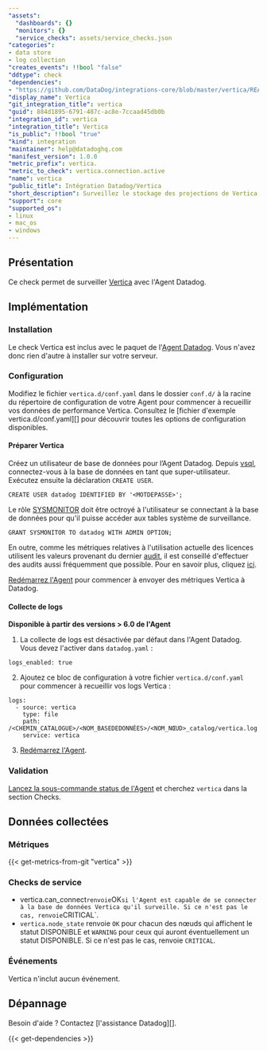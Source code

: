 ```yaml
---
"assets":
  "dashboards": {}
  "monitors": {}
  "service_checks": assets/service_checks.json
"categories":
- data store
- log collection
"creates_events": !!bool "false"
"ddtype": check
"dependencies":
- "https://github.com/DataDog/integrations-core/blob/master/vertica/README.md"
"display_name": Vertica
"git_integration_title": vertica
"guid": 884d1895-6791-487c-ac8e-7ccaad45db0b
"integration_id": vertica
"integration_title": Vertica
"is_public": !!bool "true"
"kind": integration
"maintainer": help@datadoghq.com
"manifest_version": 1.0.0
"metric_prefix": vertica.
"metric_to_check": vertica.connection.active
"name": vertica
"public_title": Intégration Datadog/Vertica
"short_description": Surveillez le stockage des projections de Vertica, l'utilisation de ses licences, et plus encore.
"support": core
"supported_os":
- linux
- mac_os
- windows
---
```




## Présentation

Ce check permet de surveiller [Vertica][] avec l'Agent Datadog.

## Implémentation

### Installation

Le check Vertica est inclus avec le paquet de l'[Agent Datadog][]. Vous n'avez donc rien d'autre à installer sur votre serveur.

### Configuration

Modifiez le fichier `vertica.d/conf.yaml` dans le dossier `conf.d/` à la racine du répertoire de configuration de votre Agent pour commencer à recueillir vos données de performance Vertica. Consultez le [fichier d'exemple vertica.d/conf.yaml][] pour découvrir toutes les options de configuration disponibles.

#### Préparer Vertica

Créez un utilisateur de base de données pour l’Agent Datadog. Depuis [vsql][vsql], connectez-vous à la base de données en tant que super-utilisateur. Exécutez ensuite la déclaration `CREATE USER`.

```
CREATE USER datadog IDENTIFIED BY '<MOTDEPASSE>';
```

Le rôle [SYSMONITOR][rôle de surveillance] doit être octroyé à l'utilisateur se connectant à la base de données pour qu'il puisse accéder aux tables système de surveillance.

```
GRANT SYSMONITOR TO datadog WITH ADMIN OPTION;
```

En outre, comme les métriques relatives à l'utilisation actuelle des licences utilisent les valeurs provenant du dernier [audit][commande d'audit], il est conseillé d'effectuer des audits aussi fréquemment que possible. Pour en savoir plus, cliquez [ici][guide sur les licences].

[Redémarrez l'Agent][redémarrage de l'Agent] pour commencer à envoyer des métriques Vertica à Datadog.

#### Collecte de logs

**Disponible à partir des versions > 6.0 de l'Agent**

1. La collecte de logs est désactivée par défaut dans l'Agent Datadog. Vous devez l'activer dans `datadog.yaml` :

```
logs_enabled: true
```

2. Ajoutez ce bloc de configuration à votre fichier `vertica.d/conf.yaml` pour commencer à recueillir vos logs Vertica :

```
logs:
  - source: vertica
    type: file
    path: /<CHEMIN_CATALOGUE>/<NOM_BASEDEDONNÉES>/<NOM_NŒUD>_catalog/vertica.log
    service: vertica
```

3. [Redémarrez l'Agent][redémarrage de l'Agent].

### Validation

[Lancez la sous-commande status de l'Agent][statut de l'Agent] et cherchez `vertica` dans la section Checks.

## Données collectées

### Métriques
{{< get-metrics-from-git "vertica" >}}


### Checks de service

- vertica.can_connect` renvoie `OK` si l'Agent est capable de se connecter à la base de données Vertica qu'il surveille. Si ce n'est pas le cas, renvoie `CRITICAL`.
- `vertica.node_state` renvoie `OK` pour chacun des nœuds qui affichent le statut DISPONIBLE et `WARNING` pour ceux qui auront éventuellement un statut DISPONIBLE. Si ce n'est pas le cas, renvoie `CRITICAL`.

### Événements

Vertica n'inclut aucun événement.

## Dépannage

Besoin d'aide ? Contactez [l'assistance Datadog][].

[Vertica]: https://www.vertica.com
[Agent Datadog]: https://docs.datadoghq.com/agent
[rôle de surveillance]: https://www.vertica.com/docs/9.2.x/HTML/Content/Authoring/AdministratorsGuide/DBUsersAndPrivileges/Roles/SYSMONITORROLE.htm
[commande d'audit]: https://www.vertica.com/docs/9.2.x/HTML/Content/Authoring/SQLReferenceManual/Functions/VerticaFunctions/LicenseManagement/AUDIT_LICENSE_SIZE.htm
[guide sur les licences]: https://www.vertica.com/docs/9.2.x/HTML/Content/Authoring/AdministratorsGuide/Licensing/MonitoringDatabaseSizeForLicenseCompliance.htm
[vertica.d/conf.yaml]: https://github.com/DataDog/integrations-core/blob/master/vertica/datadog_checks/vertica/data/conf.yaml.example
[redémarrage de l'Agent]: https://docs.datadoghq.com/agent/guide/agent-commands/?tab=agentv6#start-stop-and-restart-the-agent
[statut de l'Agent]: https://docs.datadoghq.com/agent/guide/agent-commands/?tab=agentv6#agent-status-and-information
[CSV de métriques]: https://github.com/DataDog/integrations-core/blob/master/vertica/metadata.csv
[Assistance Datadog]: https://docs.datadoghq.com/help
[vsql]: https://www.vertica.com/docs/9.2.x/HTML/Content/Authoring/Glossary/vsql.htm


{{< get-dependencies >}}
